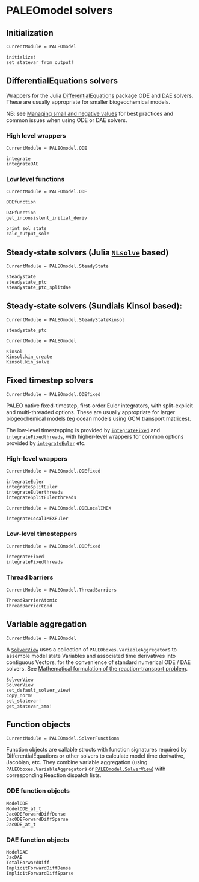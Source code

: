 

# PALEOmodel solvers

## Initialization
```@meta
CurrentModule = PALEOmodel
```
```@docs
initialize!
set_statevar_from_output!
```

## DifferentialEquations solvers

Wrappers for the Julia [DifferentialEquations](https://github.com/SciML/DifferentialEquations.jl) package ODE and DAE solvers.  These are usually appropriate for smaller biogeochemical models.

NB: see [Managing small and negative values](@ref) for best practices and common issues when using ODE or DAE solvers.

### High level wrappers
```@meta
CurrentModule = PALEOmodel.ODE
```
```@docs
integrate
integrateDAE
```

### Low level functions
```@meta
CurrentModule = PALEOmodel.ODE
```
```@docs
ODEfunction

DAEfunction
get_inconsistent_initial_deriv

print_sol_stats
calc_output_sol!
```

## Steady-state solvers (Julia [`NLsolve`](https://github.com/JuliaNLSolvers/NLsolve.jl) based)
```@meta
CurrentModule = PALEOmodel.SteadyState
```
```@docs
steadystate
steadystate_ptc
steadystate_ptc_splitdae
```

## Steady-state solvers (Sundials Kinsol based):
```@meta
CurrentModule = PALEOmodel.SteadyStateKinsol
```
```@docs
steadystate_ptc
```
```@meta
CurrentModule = PALEOmodel
```
```@docs
Kinsol
Kinsol.kin_create
Kinsol.kin_solve
```

## Fixed timestep solvers
```@meta
CurrentModule = PALEOmodel.ODEfixed
```
PALEO native fixed-timestep, first-order Euler integrators, with split-explicit and multi-threaded options.
These are usually appropriate for larger biogeochemical models (eg ocean models using GCM transport matrices).

The low-level timestepping is provided by [`integrateFixed`](@ref) and [`integrateFixedthreads`](@ref), 
with higher-level wrappers for common options provided by [`integrateEuler`](@ref) etc.

### High-level wrappers
```@meta
CurrentModule = PALEOmodel.ODEfixed
```
```@docs
integrateEuler
integrateSplitEuler
integrateEulerthreads
integrateSplitEulerthreads
```
```@meta
CurrentModule = PALEOmodel.ODELocalIMEX
```
```@docs
integrateLocalIMEXEuler
```
### Low-level timesteppers
```@meta
CurrentModule = PALEOmodel.ODEfixed
```
```@docs
integrateFixed
integrateFixedthreads
```

### Thread barriers
```@meta
CurrentModule = PALEOmodel.ThreadBarriers
```
```@docs
ThreadBarrierAtomic
ThreadBarrierCond
```

## Variable aggregation
```@meta
CurrentModule = PALEOmodel
```
A [`SolverView`](@ref) uses a collection of `PALEOboxes.VariableAggregator`s to assemble model state Variables and associated time derivatives into contiguous Vectors, for the convenience of standard numerical ODE / DAE solvers.  See [Mathematical formulation of the reaction-transport problem](@ref). 
```@docs
SolverView
SolverView
set_default_solver_view!
copy_norm!
set_statevar!
get_statevar_sms!
```

## Function objects
```@meta
CurrentModule = PALEOmodel.SolverFunctions
```
Function objects are callable structs with function signatures required by DifferentialEquations or other solvers to calculate
model time derivative, Jacobian, etc.
They combine variable aggregation (using `PALEOboxes.VariableAggregator`s or [`PALEOmodel.SolverView`](@ref)) with corresponding
Reaction dispatch lists.

### ODE function objects
```@docs
ModelODE
ModelODE_at_t
JacODEForwardDiffDense
JacODEForwardDiffSparse
JacODE_at_t
```

### DAE function objects
```@docs
ModelDAE
JacDAE
TotalForwardDiff
ImplicitForwardDiffDense
ImplicitForwardDiffSparse
```